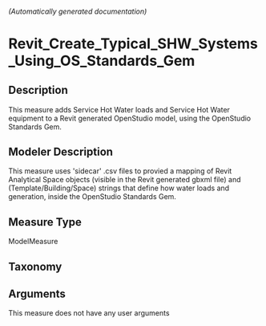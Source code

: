 

###### (Automatically generated documentation)

# Revit_Create_Typical_SHW_Systems_Using_OS_Standards_Gem

## Description
This measure adds Service Hot Water loads and Service Hot Water equipment to a Revit generated OpenStudio model, using the OpenStudio Standards Gem.

## Modeler Description
This measure uses 'sidecar' .csv files to provied a mapping of Revit Analytical Space objects (visible in the Revit generated gbxml file) and (Template/Building/Space) strings that define how water loads and generation, inside the OpenStudio Standards Gem.

## Measure Type
ModelMeasure

## Taxonomy


## Arguments




This measure does not have any user arguments



